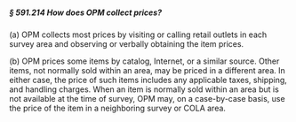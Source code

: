 ##### § 591.214 How does OPM collect prices? #####

(a) OPM collects most prices by visiting or calling retail outlets in each survey area and observing or verbally obtaining the item prices.

(b) OPM prices some items by catalog, Internet, or a similar source. Other items, not normally sold within an area, may be priced in a different area. In either case, the price of such items includes any applicable taxes, shipping, and handling charges. When an item is normally sold within an area but is not available at the time of survey, OPM may, on a case-by-case basis, use the price of the item in a neighboring survey or COLA area.